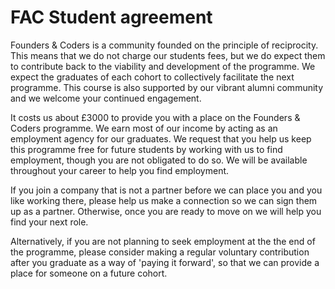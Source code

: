 # FAC Student agreement  

Founders & Coders is a community founded on the principle of reciprocity. This means that we do not charge our students fees, but we do expect them to contribute back to the viability and development of the programme. We expect the graduates of each cohort to collectively facilitate the next programme. This course is also supported by our vibrant alumni community and we welcome your continued engagement.

It costs us about £3000 to provide you with a place on the Founders & Coders programme. We earn most of our income by acting as an employment agency for our graduates. We request that you help us keep this programme free for future students by working with us to find employment, though you are not obligated to do so. We will be available throughout your career to help you find employment.

If you join a company that is not a partner before we can place you and you like working there, please help us make a connection so we can sign them up as a partner. Otherwise, once you are ready to move on we will help you find your next role.

Alternatively, if you are not planning to seek employment at the the end of the programme, please consider making a regular voluntary contribution after you graduate as a way of 'paying it forward', so that we can provide a place for someone on a future cohort.
